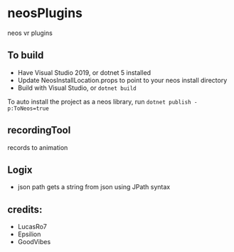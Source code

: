 # neosPlugins
neos vr plugins

## To build
* Have Visual Studio 2019, or dotnet 5 installed
* Update NeosInstallLocation.props to point to your neos install directory
* Build with Visual Studio, or `dotnet build`

To auto install the project as a neos library, run `dotnet publish -p:ToNeos=true`

## recordingTool
records to animation
## Logix
* json path gets a string from json using JPath syntax

## credits:
* LucasRo7
* Epsilion
* GoodVibes
